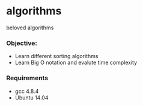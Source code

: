 # algorithms
beloved algorithms
### Objective:
* Learn different sorting algorithms
* Learn Big O notation and evalute time complexity

### Requirements
* gcc 4.8.4
* Ubuntu 14.04